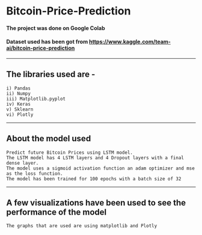 # Bitcoin-Price-Prediction

#### The project was done on Google Colab
#### Dataset used has been got from https://www.kaggle.com/team-ai/bitcoin-price-prediction

________________________________________________________________________________________________________
## The libraries used are -
    i) Pandas
    ii) Numpy 
    iii) Matplotlib.pyplot 
    iv) Keras
    v) Sklearn
    vi) Plotly

___________________________________________________________________________________________________________
## About the model used
    Predict future Bitcoin Prices using LSTM model.
    The LSTM model has 4 LSTM layers and 4 Dropout layers with a final dense layer. 
    The model uses a sigmoid activation function an adam optimizer and mse as the loss function.
    The model has been trained for 100 epochs with a batch size of 32

____________________________________________________________________________________________________________
## A few visualizations have been used to see the performance of the model
    The graphs that are used are using matplotlib and Plotly 
